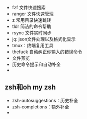 
- fzf  文件快速搜索
- ranger 文件快速管理
- z 常用目录快速跳转
- tldr 简洁的命令帮助
- rsync 文件实时同步
- jq: json文件处理以及格式化显示
- tmux：终端复用工具
- thefuck  自动纠正你输入的错误命令
- 文件预览
- 历史命令提示和自动补全
- 

## zsh和oh my zsh

- zsh-autosuggestions：历史补全
- zsh-completions：额外补全
- 
